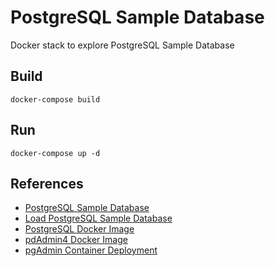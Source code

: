 # PostgreSQL Sample Database

Docker stack to explore PostgreSQL Sample Database

## Build

```[bash]
docker-compose build
```

## Run

```[bash]
docker-compose up -d
```

## References

- [PostgreSQL Sample Database](https://www.postgresqltutorial.com/postgresql-sample-database/)
- [Load PostgreSQL Sample Database](https://www.postgresqltutorial.com/load-postgresql-sample-database/)
- [PostgreSQL Docker Image](https://hub.docker.com/_/postgres)
- [pdAdmin4 Docker Image](https://hub.docker.com/r/dpage/pgadmin4)
- [pgAdmin Container Deployment](https://www.pgadmin.org/docs/pgadmin4/latest/container_deployment.html)
